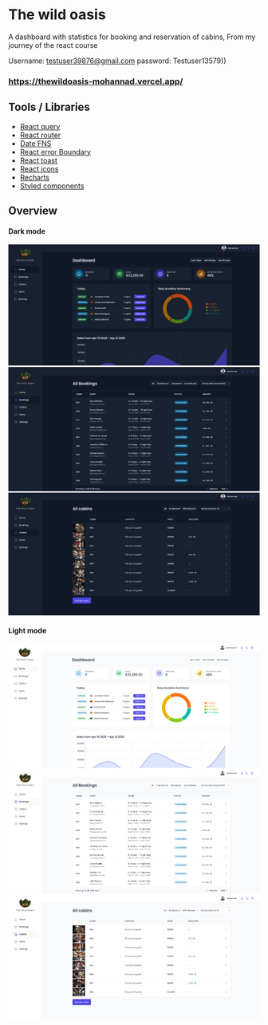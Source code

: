 # The wild oasis

A dashboard with statistics for booking and reservation of cabins, From my journey of the react course

Username: testuser39876@gmail.com
password: Testuser13579))

### https://thewildoasis-mohannad.vercel.app/

## Tools / Libraries

- [React query](https://tanstack.com/query/latest)
- [React router](https://reactrouter.com/home)
- [Date FNS](https://date-fns.org/)
- [React error Boundary](https://www.npmjs.com/package/react-error-boundary)
- [React toast](https://react-hot-toast.com/)
- [React icons](https://react-icons.github.io/react-icons/)
- [Recharts](https://recharts.org/en-US/)
- [Styled components](https://styled-components.com/)

## Overview

#### Dark mode

![Dashboard dark mode](src/data/Images/dashboard_dark.png)
![Bookings dark mode](src/data/Images/booking_dark.png)
![Cabins dark mode](src/data/Images/cabins_dark.png)

#### Light mode

![Dashboard light mode](src/data/Images/dashboard_light.png)
![Bookings light mode](src/data/Images/booking_light.png)
![Cabins light mode](src/data/Images/cabins_light.png)
